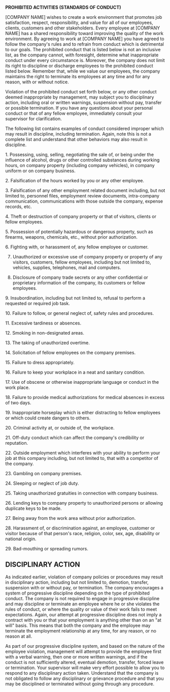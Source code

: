 **PROHIBITED ACTIVITIES (STANDARDS OF CONDUCT)**

\[COMPANY NAME\] wishes to create a work environment that promotes job
satisfaction, respect, responsibility, and value for all of our
employees, clients, customers and other stakeholders. Every employee at
\[COMPANY NAME\] has a shared responsibility toward improving the
quality of the work environment. By agreeing to work at \[COMPANY NAME\]
you have agreed to follow the company's rules and to refrain from
conduct which is detrimental to our goals. The prohibited conduct that
is listed below is not an inclusive list, as the company cannot, with
foresight, determine what inappropriate conduct under every circumstance
is. Moreover, the company does not limit its right to discipline or
discharge employees to the prohibited conduct listed below. Remember
that, while we value our employees, the company maintains the right to
terminate its employees at any time and for any reason, with or without
notice.

Violation of the prohibited conduct set forth below, or any other
conduct deemed inappropriate by management, may subject you to
disciplinary action, including oral or written warnings, suspension
without pay, transfer or possible termination. If you have any questions
about your personal conduct or that of any fellow employee, immediately
consult your supervisor for clarification.

The following list contains examples of conduct considered improper
which may result in discipline, including termination. Again, note this
is not a complete list and understand that other behaviors may also
result in discipline.

1\. Possessing, using, selling, negotiating the sale of, or being under
the influence of alcohol, drugs or other controlled substances during
working hours, on company property (including company vehicles), in
company uniform or on company business.

2\. Falsification of the hours worked by you or any other employee.

3\. Falsification of any other employment related document including,
but not limited to, personnel files, employment review documents,
intra-company communication, communications with those outside the
company, expense records, etc.

4\. Theft or destruction of company property or that of visitors,
clients or fellow employees.

5\. Possession of potentially hazardous or dangerous property, such as
firearms, weapons, chemicals, etc., without prior authorization.

6\. Fighting with, or harassment of, any fellow employee or customer.

7.  Unauthorized or excessive use of company property or property of any
    visitors, customers, fellow employees, including but not limited to,
    vehicles, supplies, telephones, mail and computers.

8.  Disclosure of company trade secrets or any other confidential or
    proprietary information of the company, its customers or fellow
    employees.

9\. Insubordination, including but not limited to, refusal to perform a
requested or required job task.

10\. Failure to follow, or general neglect of, safety rules and
procedures.

11\. Excessive tardiness or absences.

12\. Smoking in non-designated areas.

13\. The taking of unauthorized overtime.

14\. Solicitation of fellow employees on the company premises.

15\. Failure to dress appropriately.

16\. Failure to keep your workplace in a neat and sanitary condition.

17\. Use of obscene or otherwise inappropriate language or conduct in
the work place.

18\. Failure to provide medical authorizations for medical absences in
excess of two days.

19\. Inappropriate horseplay which is either distracting to fellow
employees or which could create dangers to others.

20\. Criminal activity at, or outside of, the workplace.

21\. Off-duty conduct which can affect the company's credibility or
reputation.

22\. Outside employment which interferes with your ability to perform
your job at this company including, but not limited to, that with a
competitor of the company.

23\. Gambling on company premises.

24\. Sleeping or neglect of job duty.

25\. Taking unauthorized gratuities in connection with company business.

26\. Lending keys to company property to unauthorized persons or
allowing duplicate keys to be made.

27\. Being away from the work area without prior authorization.

28\. Harassment of, or discrimination against, an employee, customer or
visitor because of that person's race, religion, color, sex, age,
disability or national origin.

29\. Bad-mouthing or spreading rumors.

## DISCIPLINARY ACTION

As indicated earlier, violation of company policies or procedures may
result in disciplinary action, including but not limited to, demotion,
transfer, suspension with or without pay, or termination. The company
encourages a system of progressive discipline depending on the type of
prohibited conduct. The company is not required to engage in progressive
discipline and may discipline or terminate an employee where he or she
violates the rules of conduct, or where the quality or value of their
work fails to meet expectations. Again, our attempt at progressive
discipline does not imply a contract with you or that your employment is
anything other than on an "at will" basis. This means that both the
company and the employee may terminate the employment relationship at
any time, for any reason, or no reason at all.

As part of our progressive discipline system, and based on the nature of
the employee violation, management will attempt to provide the employee
first with a verbal warning, then one or more written warnings, and if
the conduct is not sufficiently altered, eventual demotion, transfer,
forced leave or termination. Your supervisor will make very effort
possible to allow you to respond to any disciplinary action taken.
Understand that the company is not obligated to follow any disciplinary
or grievance procedure and that you may be disciplined or terminated
without going through any procedure.
